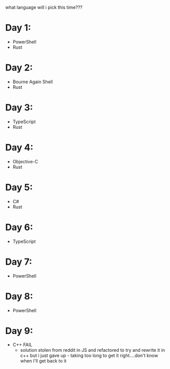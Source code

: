 what language will i pick this time???

# Day 1:
* PowerShell
* Rust

# Day 2:
* Bourne Again Shell
* Rust

# Day 3:
* TypeScript
* Rust

# Day 4:
* Objective-C
* Rust

# Day 5:
* C#
* Rust

# Day 6:
* TypeScript

# Day 7: 
* PowerShell

# Day 8:
* PowerShell

# Day 9:
* C++ FAIL
    - solution stolen from reddit in JS and refactored to try and
    rewrite it in c++ but i just gave up - taking too long to get it right....don't know when I'll get back to it
